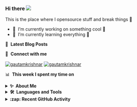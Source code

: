 ### Hi there <img src="https://media.giphy.com/media/hvRJCLFzcasrR4ia7z/giphy.gif" width="25px">
This is the place where I opensource stuff and break things 🐧

- 🐧 &nbsp;I’m currently working on something cool 🐧
- 🐧 &nbsp;I’m currently learning everything 🐧

📕 &nbsp;**Latest Blog Posts**
<!-- BLOG-POST-LIST:START -->
<!-- BLOG-POST-LIST:END -->

🔗 &nbsp;**Connect with me**
<p align="left">
<a href="https://www.youtube.com/channel/UCN-ZLyAreoGPC5rT4vj7aCw" target="blank"><img align="center" src="https://raw.githubusercontent.com/rahuldkjain/github-profile-readme-generator/master/src/images/icons/Social/youtube.svg" alt="gautamkrishnar" height="30" width="40" /></a>
<a href="https://www.facebook.com/ducchuy123" target="blank"><img align="center" src="https://raw.githubusercontent.com/rahuldkjain/github-profile-readme-generator/master/src/images/icons/Social/facebook.svg" alt="gautamkrishnar" height="30" width="40" /></a>

📊 &nbsp;**This week I spent my time on**

<!--START_SECTION:waka-->
<!--END_SECTION:waka-->
<details>
  <summary><b>✨&nbsp;&nbsp;About&nbsp;Me</b></summary>
  <br/>

I am a Student. 🐧

### My Opensource Story
All of my projects are released as open-source on GitHub, this includes some of my GitHub trending projects:
- [Comic website](https://github.com/onggiabayluon/comic-node-docker) - My first project using nodejs mongodb docker.
- [Hotel website](https://github.com/onggiabayluon/quanlikhachsan) - School project using python mysql.


[⏩ &nbsp; and many more](https://github.com/onggiabayluon?tab=repositories) 
</details>

<details>
  <summary><b>🛠️&nbsp;&nbsp;Languages&nbsp;and&nbsp;Tools</b></summary>
  <br/>
  <p align="left"><a href="https://nodejs.org" target="_blank"> <img src="https://raw.githubusercontent.com/devicons/devicon/master/icons/nodejs/nodejs-original-wordmark.svg" alt="nodejs" width="40" height="40"/> </a>
  <a href="https://www.mongodb.com/" target="_blank"> <img src="https://raw.githubusercontent.com/devicons/devicon/master/icons/mongodb/mongodb-original-wordmark.svg" alt="mongodb" width="40" height="40"/> </a>
  <a href="https://expressjs.com" target="_blank"> <img src="https://raw.githubusercontent.com/devicons/devicon/master/icons/express/express-original-wordmark.svg" alt="express" width="40" height="40"/> </a>
  <a href="https://www.docker.com/" target="_blank"> <img src="https://raw.githubusercontent.com/devicons/devicon/master/icons/docker/docker-original-wordmark.svg" alt="docker" width="40" height="40"/> </a>
  <a href="https://www.python.org" target="_blank"> <img src="https://raw.githubusercontent.com/devicons/devicon/master/icons/python/python-original.svg" alt="python" width="40" height="40"/> </a>
  <a href="https://www.mysql.com/" target="_blank"> <img src="https://raw.githubusercontent.com/devicons/devicon/master/icons/mysql/mysql-original-wordmark.svg" alt="mysql" width="40" height="40"/> </a></p>

</details>

<details>
  <summary><b>:zap: Recent GitHub Activity</b></summary>
  
  <!--START_SECTION:activity-->
  <!--END_SECTION:activity-->

</details>

